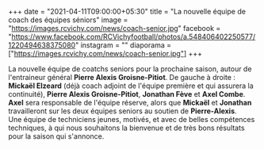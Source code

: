 +++
date = "2021-04-11T09:00:00+05:30"
title = "La nouvelle équipe de coach des équipes séniors"
image = "https://images.rcvichy.com/news/coach-senior.jpg"
facebook = "https://www.facebook.com/RCVichyfootball/photos/a.548406402250577/1220494638375080"
instagram = ""
diaporama = ["https://images.rcvichy.com/news/coach-senior.jpg"]
+++

La nouvelle équipe de coatchs seniors pour la prochaine saison, autour de l'entraineur général **Pierre Alexis Groisne-Pitiot**.
De gauche à droite : **Mickaël Elzeard** (déjà coach adjoint de l'équipe première et qui assurera la continuité), **Pierre Alexis Groisne-Pitiot**, **Jonathan Fève** et **Axel Combe**.  
**Axel** sera responsable de l'équipe réserve, alors que **Mickaël** et **Jonathan** travailleront sur les deux équipes seniors au soutien de **Pierre-Alexis**.  
Une équipe de techniciens jeunes, motivés, et avec de belles compétences techniques, à qui nous souhaitons la bienvenue et de très bons résultats pour la saison qui s'annonce.

